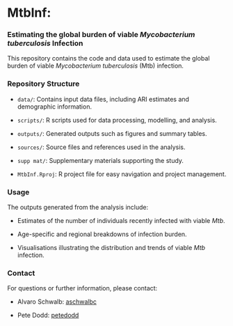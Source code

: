 # MtbInf:

### Estimating the global burden of viable *Mycobacterium tuberculosis* Infection

This repository contains the code and data used to estimate the global burden of viable *Mycobacterium tuberculosis* (Mtb) infection.

### Repository Structure

-   `data/`: Contains input data files, including ARI estimates and demographic information.

-   `scripts/`: R scripts used for data processing, modelling, and analysis.

-   `outputs/`: Generated outputs such as figures and summary tables.

-   `sources/`: Source files and references used in the analysis.

-   `supp mat/`: Supplementary materials supporting the study.

-   `MtbInf.Rproj`: R project file for easy navigation and project management.

### Usage

The outputs generated from the analysis include:

-   Estimates of the number of individuals recently infected with viable *Mtb*.

-   Age-specific and regional breakdowns of infection burden.

-   Visualisations illustrating the distribution and trends of viable *Mtb* infection.

### Contact

For questions or further information, please contact:

-   Alvaro Schwalb: [aschwalbc](https://github.com/aschwalbc)

-   Pete Dodd: [petedodd](https://github.com/petedodd)
